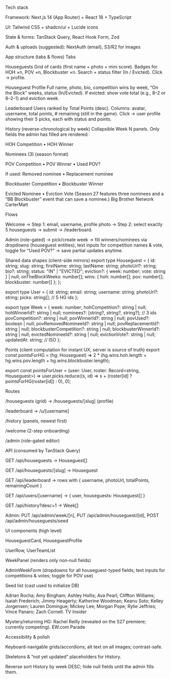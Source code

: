 Tech stack

Framework: Next.js 14 (App Router) + React 18 + TypeScript

UI: Tailwind CSS + shadcn/ui + Lucide icons

State & forms: TanStack Query, React Hook Form, Zod

Auth & uploads (suggested): NextAuth (email), S3/R2 for images

App structure (tabs & flows)
Tabs

Houseguests
Grid of cards (first name + photo + mini score). Badges for HOH ×n, POV ×n, Blockbuster ×n. Search + status filter (In / Evicted). Click → profile.

Houseguest Profile
Full name, photo, bio, competition wins by week, “On the Block” weeks, status (In/Evicted). If evicted: show vote total (e.g., 8–2 or 8–2–1) and eviction week.

Leaderboard
Users ranked by Total Points (desc). Columns: avatar, username, total points, # remaining (still in the game). Click → user profile showing their 5 picks, each with status and points.

History (reverse-chronological by week)
Collapsible Week N panels. Only fields the admin has filled are rendered:

HOH Competition • HOH Winner

Nominees (3) (season format)

POV Competition • POV Winner • Used POV?

If used: Removed nominee • Replacement nominee

Blockbuster Competition • Blockbuster Winner

Evicted Nominee • Eviction Vote
(Season 27 features three nominees and a “BB Blockbuster” event that can save a nominee.) 
Big Brother Network
CarterMatt

Flows

Welcome → Step 1: email, username, profile photo → Step 2: select exactly 5 houseguests → submit → /leaderboard.

Admin (role-gated) → pick/create week → fill winners/nominees via dropdowns (houseguest entities), text inputs for competition names & vote, toggle for “Used POV?” → save partial updates anytime.

Shared data shapes (client-side mirrors)
export type Houseguest = {
  id: string; slug: string;
  firstName: string; lastName: string;
  photoUrl?: string; bio?: string;
  status: "IN" | "EVICTED";
  eviction?: { week: number; vote: string } | null;
  onTheBlockWeeks: number[];
  wins: { hoh: number[]; pov: number[]; blockbuster: number[] };
};

export type User = {
  id: string; email: string; username: string; photoUrl?: string;
  picks: string[]; // 5 HG ids
};

export type Week = {
  week: number;
  hohCompetition?: string | null; hohWinnerId?: string | null;
  nominees?: [string?, string?, string?]; // 3 ids
  povCompetition?: string | null; povWinnerId?: string | null; povUsed?: boolean | null;
  povRemovedNomineeId?: string | null; povReplacementId?: string | null;
  blockbusterCompetition?: string | null; blockbusterWinnerId?: string | null;
  evictedNomineeId?: string | null; evictionVote?: string | null;
  updatedAt: string; // ISO
};

Points (client computation for instant UX; server is source of truth)
export const pointsForHG = (hg: Houseguest) =>
  2 * (hg.wins.hoh.length + hg.wins.pov.length + hg.wins.blockbuster.length);

export const pointsForUser = (user: User, roster: Record<string, Houseguest>) =>
  user.picks.reduce((s, id) => s + (roster[id] ? pointsForHG(roster[id]) : 0), 0);

Routes

/houseguests (grid) → /houseguests/[slug] (profile)

/leaderboard → /u/[username]

/history (panels, newest first)

/welcome (2-step onboarding)

/admin (role-gated editor)

API (consumed by TanStack Query)

GET /api/houseguests → Houseguest[]

GET /api/houseguests/[slug] → Houseguest

GET /api/leaderboard → rows with { username, photoUrl, totalPoints, remainingCount }

GET /api/users/[username] → { user, houseguests: Houseguest[] }

GET /api/history?desc=1 → Week[]

Admin: PUT /api/admin/week/[n], PUT /api/admin/houseguest/[id], POST /api/admin/houseguests/seed

UI components (high level)

HouseguestCard, HouseguestProfile

UserRow, UserTeamList

WeekPanel (renders only non-null fields)

AdminWeekForm (dropdowns for all houseguest-typed fields; text inputs for competitions & votes; toggle for POV use)

Seed list (cast used to initialize DB)

Adrian Rocha; Amy Bingham; Ashley Hollis; Ava Pearl; Cliffton Williams; Isaiah Frederich; Jimmy Heagerty; Katherine Woodman; Keanu Soto; Kelley Jorgensen; Lauren Domingue; Mickey Lee; Morgan Pope; Rylie Jeffries; Vince Panaro; Zach Cornell. 
TV Insider

Mystery/returning HG: Rachel Reilly (revealed on the S27 premiere; currently competing). 
EW.com
Parade

Accessibility & polish

Keyboard-navigable grids/accordions; alt text on all images; contrast-safe.

Skeletons & “not yet updated” placeholders for History.

Reverse sort History by week DESC; hide null fields until the admin fills them.